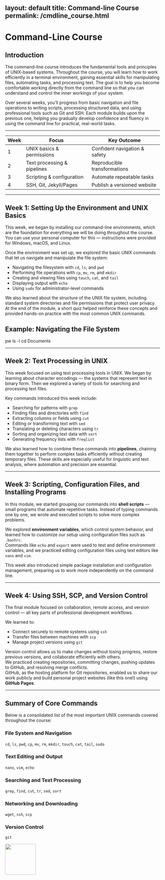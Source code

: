 layout: default
title: Command-line Course
permalink: /cmdline_course.html
---

# Command-Line Course

## Introduction
The command-line course introduces the fundamental tools and principles of UNIX-based systems. Throughout the course, you will learn how to work efficiently in a terminal environment, gaining essential skills for manipulating files, automating tasks, and processing text. The goal is to help you become comfortable working directly from the command line so that you can understand and control the inner workings of your system.

Over several weeks, you’ll progress from basic navigation and file operations to writing scripts, processing structured data, and using professional tools such as Git and SSH. Each module builds upon the previous one, helping you gradually develop confidence and fluency in using the command line for practical, real-world tasks.

---

| Week            | Focus                       | Key Outcome                   |
| --------------- | --------------------------- | ----------------------------- |
| 1               | UNIX basics & permissions   | Confident navigation & safety |
| 2               | Text processing & pipelines | Reproducible transformations  |
| 3               | Scripting & configuration   | Automate repeatable tasks     |
| 4               | SSH, Git, Jekyll/Pages      | Publish a versioned website   |

---


## Week 1: Setting Up the Environment and UNIX Basics
This week, we began by installing our command-line environments, which are the foundation for everything we will be doing throughout the course. You can use your personal computer for this — instructions were provided for Windows, macOS, and Linux.

Once the environment was set up, we explored the basic UNIX commands that let us navigate and manipulate the file system:
- Navigating the filesystem with `cd`, `ls`, and `pwd`
- Performing file operations with `cp`, `mv`, `rm`, and `mkdir`
- Creating and viewing files using `touch`, `cat`, and `tail`
- Displaying output with `echo`
- Using `sudo` for administrator-level commands

We also learned about the structure of the UNIX file system, including standard system directories and file permissions that protect user privacy.  
At the end of the module, a short quiz helped reinforce these concepts and provided hands-on practice with the most common UNIX commands.
## Example: Navigating the File System
pw
ls -l
cd Documents

---

## Week 2: Text Processing in UNIX
This week focused on using text processing tools in UNIX. We began by learning about character encodings — the systems that represent text in binary form. Then we explored a variety of tools for searching and processing text files.

Key commands introduced this week include:
- Searching for patterns with `grep`
- Finding files and directories with `find`
- Extracting columns or fields using `cut`
- Editing or transforming text with `sed`
- Translating or deleting characters using `tr`
- Sorting and organizing text data with `sort`
- Generating frequency lists with `freqlist`

We also learned how to combine these commands into **pipelines**, chaining them together to perform complex tasks efficiently without creating temporary files. These skills are especially useful for linguistic and text analysis, where automation and precision are essential.

---

## Week 3: Scripting, Configuration Files, and Installing Programs
In this module, we started grouping our commands into **shell scripts** — small programs that automate repetitive tasks. Instead of typing commands one by one, we wrote and executed scripts to solve more complex problems.

We explored **environment variables**, which control system behavior, and learned how to customize our setup using configuration files such as `.bashrc`.  
Commands like `echo` and `export` were used to test and define environment variables, and we practiced editing configuration files using text editors like `nano` and `vim`.

This week also introduced simple package installation and configuration management, preparing us to work more independently on the command line.

---

## Week 4: Using SSH, SCP, and Version Control
The final module focused on collaboration, remote access, and version control — all key parts of professional development workflows.

We learned to:
- Connect securely to remote systems using `ssh`
- Transfer files between machines with `scp`
- Manage project versions using `git`

Version control allows us to make changes without losing progress, restore previous versions, and collaborate efficiently with others.  
We practiced creating repositories, committing changes, pushing updates to GitHub, and resolving merge conflicts.  
GitHub, as the hosting platform for Git repositories, enabled us to share our work publicly and build personal project websites (like this one!) using **GitHub Pages**.

---

## Summary of Core Commands
Below is a consolidated list of the most important UNIX commands covered throughout the course:

### File System and Navigation
`cd`, `ls`, `pwd`, `cp`, `mv`, `rm`, `mkdir`, `touch`, `cat`, `tail`, `sudo`

### Text Editing and Output
`nano`, `vim`, `echo`

### Searching and Text Processing
`grep`, `find`, `cut`, `tr`, `sed`, `sort`

### Networking and Downloading
`wget`, `ssh`, `scp`

### Version Control
`git`


<img src="{{ '/assets/images/programming.jpg' | relative_url }}" width=100>
